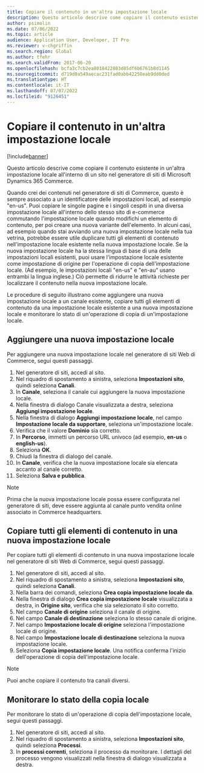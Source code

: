 ```yaml
---
title: Copiare il contenuto in un'altra impostazione locale
description: Questo articolo descrive come copiare il contenuto esistente in un'altra impostazione locale all'interno di un sito nel generatore di siti di Microsoft Dynamics 365 Commerce.
author: psimolin
ms.date: 07/06/2022
ms.topic: article
audience: Application User, Developer, IT Pro
ms.reviewer: v-chgriffin
ms.search.region: Global
ms.author: tfehr
ms.search.validFrom: 2017-06-20
ms.openlocfilehash: bcfa3c7cb2ea8018422803d85df6b6761b8d1145
ms.sourcegitcommit: d719d0a549aecac231fad0abb42250eab9dd0ded
ms.translationtype: HT
ms.contentlocale: it-IT
ms.lasthandoff: 07/07/2022
ms.locfileid: "9126451"
---
```

# <a name="copy-content-to-another-locale"></a>Copiare il contenuto in un'altra impostazione locale

[!include[banner](../includes/banner.md)]

Questo articolo descrive come copiare il contenuto esistente in un'altra impostazione locale all'interno di un sito nel generatore di siti di Microsoft Dynamics 365 Commerce.

Quando crei dei contenuti nel generatore di siti di Commerce, questo è sempre associato a un identificatore delle impostazioni locali, ad esempio "en-us". Puoi copiare le singole pagine e i singoli cespiti in una diversa impostazione locale all'interno dello stesso sito di e-commerce commutando l'impostazione locale quando modifichi un elemento di contenuto, per poi creare una nuova variante dell'elemento. In alcuni casi, ad esempio quando stai avviando una nuova impostazione locale nella tua vetrina, potrebbe essere utile duplicare tutti gli elementi di contenuto nell'impostazione locale esistente nella nuova impostazione locale. Se la nuova impostazione locale ha la stessa lingua di base di una delle impostazioni locali esistenti, puoi usare l'impostazione locale esistente come impostazione di origine per l'operazione di copia dell'impostazione locale. (Ad esempio, le impostazioni locali "en-us" e "en-au" usano entrambi la lingua inglese.) Ciò permette di ridurre le attività richieste per localizzare il contenuto nella nuova impostazione locale.

Le procedure di seguito illustrano come aggiungere una nuova impostazione locale a un canale esistente, copiare tutti gli elementi di contenuto da una impostazione locale esistente a una nuova impostazione locale e monitorare lo stato di un'operazione di copia di un'impostazione locale.

## <a name="add-a-new-locale"></a>Aggiungere una nuova impostazione locale

Per aggiungere una nuova impostazione locale nel generatore di siti Web di Commerce, segui questi passaggi.

1. Nel generatore di siti, accedi al sito.
1. Nel riquadro di spostamento a sinistra, seleziona **Impostazioni sito**, quindi seleziona **Canali**.
1. In **Canale**, seleziona il canale cui aggiungere la nuova impostazione locale.
1. Nella finestra di dialogo Canale visualizzata a destra, seleziona **Aggiungi impostazione locale**.
1. Nella finestra di dialogo **Aggiungi impostazione locale**, nel campo **Impostazione locale da supportare**, seleziona un'impostazione locale.
1. Verifica che il valore **Dominio** sia corretto.
1. In **Percorso**, immetti un percorso URL univoco (ad esempio, **en-us** o **english-us**).
1. Seleziona **OK**.
1. Chiudi la finestra di dialogo del canale.
1. In **Canale**, verifica che la nuova impostazione locale sia elencata accanto al canale corretto.
1. Seleziona **Salva e pubblica**.

> [!NOTE]
> Prima che la nuova impostazione locale possa essere configurata nel generatore di siti, deve essere aggiunta al canale punto vendita online associato in Commerce headquarters.

## <a name="copy-all-content-items-to-a-new-locale"></a>Copiare tutti gli elementi di contenuto in una nuova impostazione locale

Per copiare tutti gli elementi di contenuto in una nuova impostazione locale nel generatore di siti Web di Commerce, segui questi passaggi.

1. Nel generatore di siti, accedi al sito.
1. Nel riquadro di spostamento a sinistra, seleziona **Impostazioni sito**, quindi seleziona **Canali**.
1. Nella barra dei comandi, seleziona **Crea copia impostazione locale da**.
1. Nella finestra di dialogo **Crea copia impostazione locale** visualizzata a destra, in **Origine sito**, verifica che sia selezionato il sito corretto.
1. Nel campo **Canale di origine** seleziona il canale di origine.
1. Nel campo **Canale di destinazione** seleziona lo stesso canale di origine.
1. Nel campo **Impostazione locale di origine** seleziona l'impostazione locale di origine.
1. Nel campo **Impostazione locale di destinazione** seleziona la nuova impostazione locale.
1. Seleziona **Copia impostazione locale**. Una notifica conferma l'inizio dell'operazione di copia dell'impostazione locale.

> [!NOTE]
> Puoi anche copiare il contenuto tra canali diversi.

## <a name="monitor-the-status-of-the-locale-copy"></a>Monitorare lo stato della copia locale

Per monitorare lo stato di un'operazione di copia dell'impostazione locale, segui questi passaggi.

1. Nel generatore di siti, accedi al sito.
1. Nel riquadro di spostamento a sinistra, seleziona **Impostazioni sito**, quindi seleziona **Processi**.
1. In **processi correnti**, seleziona il processo da monitorare. I dettagli del processo vengono visualizzati nella finestra di dialogo visualizzata a destra.
